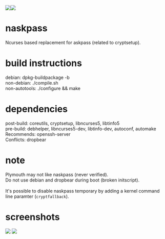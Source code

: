<img src="https://travis-ci.org/lnslbrty/naskpass.svg?branch=master"><a href="https://scan.coverity.com/projects/naskpass"><img src="https://scan.coverity.com/projects/9389/badge.svg?flat=1"></a>

naskpass
========
Ncurses based replacement for askpass (related to cryptsetup). <br />

build instructions
========
debian: dpkg-buildpackage -b <br />
non-debian: ./compile.sh <br />
non-autotools: ./configure && make <br />

dependencies
========
post-build: coreutils, cryptsetup, libncurses5, libtinfo5 <br />
pre-build: debhelper, libncurses5-dev, libtinfo-dev, autoconf, automake <br />
Recommends: openssh-server <br />
Conflicts: dropbear <br />

note
========
Plymouth may not like naskpass (never verified). <br />
Do not use debian and dropbear during boot (broken initscript). <br />
<br />
It's possible to disable naskpass temporary by adding a kernel command line paramter (`cryptfallback`). <br />

screenshots
========

<img src=https://i.imgur.com/Vea7dQ5.jpg>
<img src=https://i.imgur.com/rU2nrBW.jpg>
